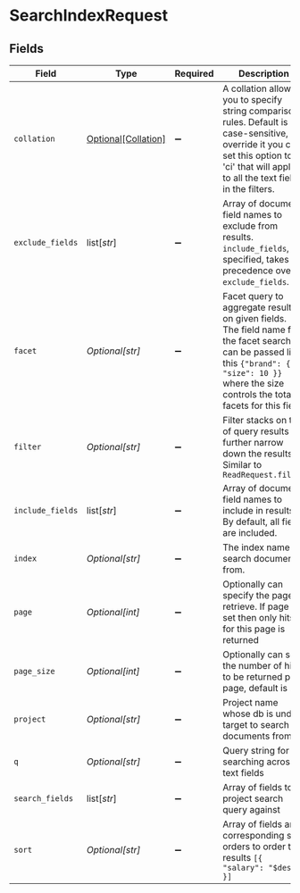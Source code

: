 # SearchIndexRequest


## Fields

| Field                                                                                                                                                                                              | Type                                                                                                                                                                                               | Required                                                                                                                                                                                           | Description                                                                                                                                                                                        |
| -------------------------------------------------------------------------------------------------------------------------------------------------------------------------------------------------- | -------------------------------------------------------------------------------------------------------------------------------------------------------------------------------------------------- | -------------------------------------------------------------------------------------------------------------------------------------------------------------------------------------------------- | -------------------------------------------------------------------------------------------------------------------------------------------------------------------------------------------------- |
| `collation`                                                                                                                                                                                        | [Optional[Collation]](../../models/shared/collation.md)                                                                                                                                            | :heavy_minus_sign:                                                                                                                                                                                 | A collation allows you to specify string comparison rules. Default is case-sensitive, to override it you can set this option to 'ci' that will apply to all the text fields in the filters.        |
| `exclude_fields`                                                                                                                                                                                   | list[*str*]                                                                                                                                                                                        | :heavy_minus_sign:                                                                                                                                                                                 | Array of document field names to exclude from results. `include_fields`, if specified, takes precedence over `exclude_fields`.                                                                     |
| `facet`                                                                                                                                                                                            | *Optional[str]*                                                                                                                                                                                    | :heavy_minus_sign:                                                                                                                                                                                 | Facet query to aggregate results on given fields. The field name for the facet search can be passed like this `{"brand": { "size": 10 }}` where the size controls the total facets for this field. |
| `filter`                                                                                                                                                                                           | *Optional[str]*                                                                                                                                                                                    | :heavy_minus_sign:                                                                                                                                                                                 | Filter stacks on top of query results to further narrow down the results. Similar to `ReadRequest.filter`                                                                                          |
| `include_fields`                                                                                                                                                                                   | list[*str*]                                                                                                                                                                                        | :heavy_minus_sign:                                                                                                                                                                                 | Array of document field names to include in results. By default, all fields are included.                                                                                                          |
| `index`                                                                                                                                                                                            | *Optional[str]*                                                                                                                                                                                    | :heavy_minus_sign:                                                                                                                                                                                 | The index name to search documents from.                                                                                                                                                           |
| `page`                                                                                                                                                                                             | *Optional[int]*                                                                                                                                                                                    | :heavy_minus_sign:                                                                                                                                                                                 | Optionally can specify the page to retrieve. If page is set then only hits for this page is returned                                                                                               |
| `page_size`                                                                                                                                                                                        | *Optional[int]*                                                                                                                                                                                    | :heavy_minus_sign:                                                                                                                                                                                 | Optionally can set the number of hits to be returned per page, default is 20.                                                                                                                      |
| `project`                                                                                                                                                                                          | *Optional[str]*                                                                                                                                                                                    | :heavy_minus_sign:                                                                                                                                                                                 | Project name whose db is under target to search documents from.                                                                                                                                    |
| `q`                                                                                                                                                                                                | *Optional[str]*                                                                                                                                                                                    | :heavy_minus_sign:                                                                                                                                                                                 | Query string for searching across text fields                                                                                                                                                      |
| `search_fields`                                                                                                                                                                                    | list[*str*]                                                                                                                                                                                        | :heavy_minus_sign:                                                                                                                                                                                 | Array of fields to project search query against                                                                                                                                                    |
| `sort`                                                                                                                                                                                             | *Optional[str]*                                                                                                                                                                                    | :heavy_minus_sign:                                                                                                                                                                                 | Array of fields and corresponding sort orders to order the results `[{ "salary": "$desc" }]`                                                                                                       |